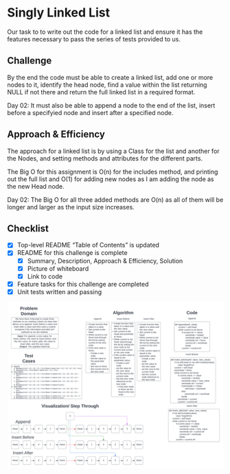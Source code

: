 # Singly Linked List

Our task to to write out the code for a linked list and ensure it has the features necessary to pass the series of tests provided to us.

## Challenge

 By the end the code must be able to create a linked list, add one or more nodes to it, identify the head node, find a value within the list returning NULL if not there and return the full linked list in a required format.

Day 02: It must also be able to append a node to the end of the list, insert before a specifyied node and insert after a specified node.

## Approach & Efficiency

The approach for a linked list is by using a Class for the list and another for the Nodes, and setting methods and attributes for the different parts.

The Big O for this assignment is O(n) for the includes method, and printing out the full list and O(1) for adding new nodes as I am adding the node as the new Head node.

Day 02: The Big O for all three added methods are O(n) as all of them will be longer and larger as the input size increases.

## Checklist

- [x] Top-level README “Table of Contents” is updated
- [x] README for this challenge is complete
  - [x] Summary, Description, Approach & Efficiency, Solution
  - [x] Picture of whiteboard
  - [x] Link to code
- [x] Feature tasks for this challenge are completed
- [x] Unit tests written and passing

![linked_list_insertions](./linked_list_insertions.png)
